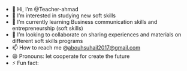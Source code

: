 - 👋 Hi, I’m @Teacher-ahmad
- 👀 I’m interested in studying new soft skills
- 🌱 I’m currently learning Business communication skills and entrepreneurship (soft skills)
- 💞️ I’m looking to collaborate on sharing experiences and materials on different soft skills programs
- 📫 How to reach me @abouhsuhail2017@gmail.com 
- 😄 Pronouns: let cooperate for create the future 
- ⚡ Fun fact: 

<!---
Teacher-ahmad/Teacher-ahmad is a ✨ special ✨ repository because its `README.md` (this file) appears on your GitHub profile.
You can click the Preview link to take a look at your changes.
--->
